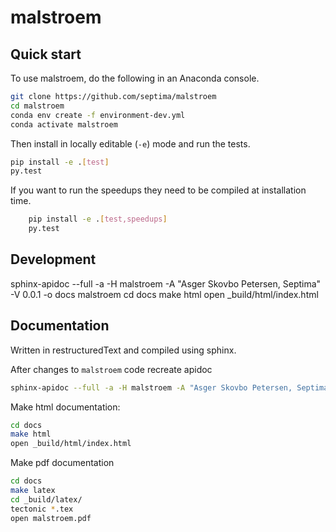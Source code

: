 malstroem
=========



Quick start
-------------------------

To use malstroem, do the following in an Anaconda console.

```bash
git clone https://github.com/septima/malstroem
cd malstroem
conda env create -f environment-dev.yml
conda activate malstroem
```

Then install in locally editable (``-e``) mode and run the tests.

```bash
pip install -e .[test]
py.test
```

If you want to run the speedups they need to be compiled at installation time.

```bash
    pip install -e .[test,speedups]
    py.test
```

Development
-----------
sphinx-apidoc --full -a -H malstroem -A "Asger Skovbo Petersen, Septima" -V 0.0.1 -o docs malstroem
cd docs
make html
open _build/html/index.html

Documentation
-------------

Written in restructuredText and compiled using sphinx.

After changes to `malstroem` code recreate apidoc

```bash
sphinx-apidoc --full -a -H malstroem -A "Asger Skovbo Petersen, Septima" -V 0.0.1 -o docs malstroem
```


Make html documentation:

```bash
cd docs
make html
open _build/html/index.html
```

Make pdf documentation

```bash
cd docs
make latex
cd _build/latex/
tectonic *.tex
open malstroem.pdf
```